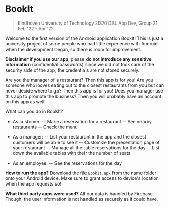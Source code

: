 # **BookIt**
> Eindhoven University of Technology
> 2IS70 DBL App Dev, Group 21
> Feb '22 - Apr '22


Welcome to the first version of the Android application BookIt! This is just a university project of some people who had little experience with Android when the development began, so there is room for improvement. 

**Disclaimer if you use our app**, please **__do not introduce any sensitive information__** (confidential passwords) since we did not took care of the security side of the app, the credentials are not stored securely.

Are you the manager of a restaurant? Then this app is for you! 
Are you someone who looves eating out to the closest restaurants from you but can never decide where to go? Then this app is for you!
Does you manager use this app to promote the business? Then you will probably have an account on this app as well!

What can you do in BookIt?
- As customer:
-- Make a reservation for a restaurant
-- See nearby restaurants
-- Check the menu
- As a manager:
-- List your restaurant in the app and the closest customers will be able to see it
-- Customize the presentation page of your restaurant
-- Manage all the table reservations for the day
-- List down the available tables with their the number of seats

- As an employee:
-- See the reservations for the day

**How to run the app?**
Download the file `BookIt.apk` from the name folder onto your Android device. Make sure to grant access to device's location when the app requests so!

**What third party apps were used?**
All our data is handled by Firebase. Though, the user information is not handled as securely as it could have.